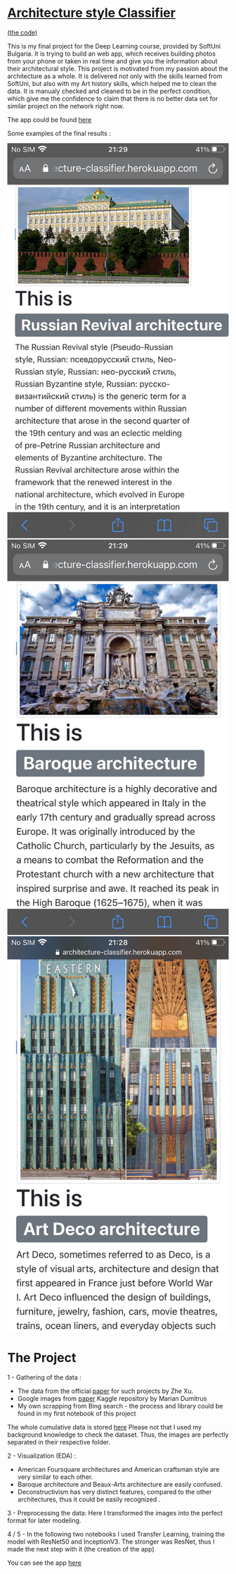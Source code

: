 # [Architecture style Classifier](https://indzhov.github.io/Architecture-style-DL) 
[(the code)](https://github.com/indzhov/Architecture-style-DL) 

This is my final project for the Deep Learning course, provided by SoftUni Bulgaria. It is trying to build an web app, which receives building photos from your phone or taken in real time and give you the information about their architectural style.  This project is motivated from my passion about the architecture as a whole. It is delivered not only with the skills learned from SoftUni, but also with my Art history skills, which helped me to clean the data. It is manualy checked and cleaned to be in the perfect condition, which give me the confidence to claim that there is no better data set for similar project on the network right now. 

The app could be found [here](https://architecture-classifier.herokuapp.com) 

Some examples of the final results : 

![graph1: ](examples/1.jpg)
![graph2: ](examples/2.jpg)
![graph3: ](examples/3.jpg)

# The Project
1 - Gathering of the data : 
  - The data from the official [paper](https://opus.lib.uts.edu.au/bitstream/10453/122547/1/Architectural%20Style%20Classification%20using%20Multinomial%20Latent%20Logistic%20Regression.pdf) for such projects by Zhe Xu.
  - Google images from [paper](https://www.kaggle.com/dumitrux/architectural-styles-dataset) Kaggle repository by Marian Dumitrus 
  - My own scrapping from Bing search - the process and library could be found in my first notebook of this project
  
  The whole cumulative data is stored [here](https://drive.google.com/drive/folders/1bGSBr9PDV_Wh5xoRhOQITLtrlxjWSKvK?usp=sharing)
  Please not that I used my background knowledge to check the dataset. Thus, the images are perfectly separated in their respective folder. 
  
2 - Visualization (EDA) : 

  - American Foursquare architectures and American craftsman style are very similar to each other. 
  - Baroque architecture and Beaux-Arts architecture are easily confused. 
  - Deconstructivism has very distinct features, compared to the other architectures, thus it could be easily recognized .
  
3 - Preprocessing the data:
  Here I transformed the images into the perfect format for later modeling. 
  
4 / 5 - In the following two notebooks I used Transfer Learning, training the model with ResNet50 and InceptionV3.
The stronger was ResNet, thus I made the next step with it (the creation of the app)

You can see the app [here](https://architecture-classifier.herokuapp.com)
  
